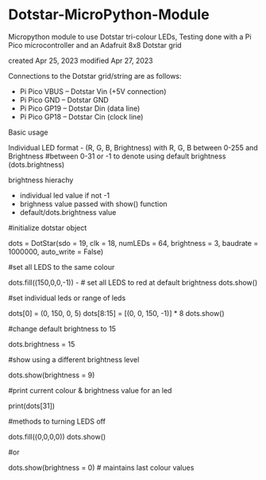 # Dotstar-MicroPython-Module
Micropython module to use Dotstar tri-colour LEDs, Testing done with a Pi Pico microcontroller and an Adafruit 8x8 Dotstar grid

created Apr 25, 2023
modified Apr 27, 2023

Connections to the Dotstar grid/string are as follows:
- Pi Pico VBUS – Dotstar Vin (+5V connection)
- Pi Pico GND – Dotstar GND
- Pi Pico GP19 – Dotstar Din (data line)
- Pi Pico GP18 – Dotstar Cin (clock line)

Basic usage

Individual LED format - (R, G, B, Brightness) with R, G, B between 0-255 and Brightness #between 0-31 or -1 to denote using default brightness (dots.brightness)

brightness hierachy 
- individual led value if not -1
- brighness value passed with show() function
- default/dots.brightness value 

#initialize dotstar object

dots = DotStar(sdo = 19, clk = 18, numLEDs = 64, brightness = 3,  baudrate = 1000000, auto_write = False)
    
#set all LEDS to the same colour

dots.fill((150,0,0,-1)) - # set all LEDS to red at default brightness
dots.show()   
    
#set individual leds or range of leds

dots[0] = (0, 150, 0, 5)
dots[8:15] = [(0, 0, 150, -1)] * 8 
dots.show()  
        
 #change default brightness to 15
 
 dots.brightness = 15 

#show using a different brightness level

dots.show(brightness = 9)  
  
#print current colour & brightness value for an led

print(dots[31])    
    
#methods to turning LEDS off

dots.fill((0,0,0,0))
dots.show()

#or     

dots.show(brightness = 0) # maintains last colour values
